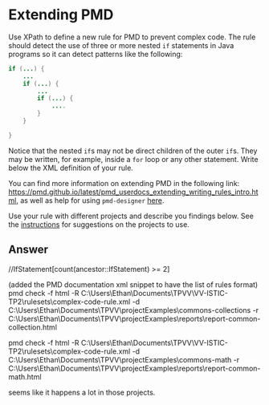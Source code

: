 # Extending PMD

Use XPath to define a new rule for PMD to prevent complex code. The rule should detect the use of three or more nested `if` statements in Java programs so it can detect patterns like the following:

```Java
if (...) {
    ...
    if (...) {
        ...
        if (...) {
            ....
        }
    }

}
```
Notice that the nested `if`s may not be direct children of the outer `if`s. They may be written, for example, inside a `for` loop or any other statement.
Write below the XML definition of your rule.

You can find more information on extending PMD in the following link: https://pmd.github.io/latest/pmd_userdocs_extending_writing_rules_intro.html, as well as help for using `pmd-designer` [here](https://github.com/selabs-ur1/VV-ISTIC-TP2/blob/master/exercises/designer-help.md).

Use your rule with different projects and describe you findings below. See the [instructions](../sujet.md) for suggestions on the projects to use.

## Answer

//IfStatement[count(ancestor::IfStatement) >= 2]

(added the PMD documentation xml snippet to have the list of rules format)
pmd check -f html -R C:\Users\Ethan\Documents\TPVV\VV-ISTIC-TP2\rulesets\complex-code-rule.xml -d C:\Users\Ethan\Documents\TPVV\projectExamples\commons-collections -r C:\Users\Ethan\Documents\TPVV\projectExamples\reports\report-common-collection.html

pmd check -f html -R C:\Users\Ethan\Documents\TPVV\VV-ISTIC-TP2\rulesets\complex-code-rule.xml -d C:\Users\Ethan\Documents\TPVV\projectExamples\commons-math -r C:\Users\Ethan\Documents\TPVV\projectExamples\reports\report-common-math.html

seems like it happens a lot in those projects.

